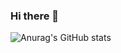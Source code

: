 ### Hi there 👋

![Anurag's GitHub stats](https://github-readme-stats.vercel.app/api?username=ryanpalesano&theme=onedark_icons=true)
